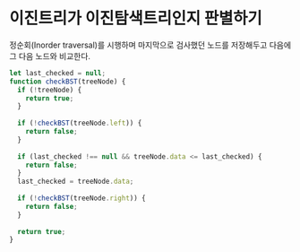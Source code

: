 # 이진트리가 이진탐색트리인지 판별하기

정순회(Inorder traversal)를 시행하며 마지막으로 검사했던 노드를 저장해두고 다음에 그 다음 노드와 비교한다.

```javascript
let last_checked = null;
function checkBST(treeNode) {
  if (!treeNode) {
    return true;
  }
  
  if (!checkBST(treeNode.left)) {
    return false;
  }
  
  if (last_checked !== null && treeNode.data <= last_checked) {
    return false;
  }
  last_checked = treeNode.data;
  
  if (!checkBST(treeNode.right)) {
    return false;
  }
  
  return true;
}
```


